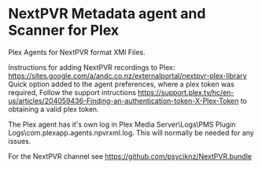 NextPVR Metadata agent and Scanner for Plex
============

Plex Agents for NextPVR format XMl Files.

Instructions for adding NextPVR recordings to Plex: https://sites.google.com/a/andc.co.nz/externalportal/nextpvr-plex-library
Quick option added to the agent preferences, where a plex token was required, Follow the support intructions https://support.plex.tv/hc/en-us/articles/204059436-Finding-an-authentication-token-X-Plex-Token to obtaining a valid plex token.

The Plex agent has it's own log in Plex Media Server\Logs\PMS Plugin Logs\com.plexapp.agents.npvrxml.log.  This will normally be needed for any issues.

For the NextPVR channel see https://github.com/psyciknz/NextPVR.bundle

